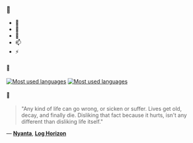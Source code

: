 ### 👋

- 🔭
- 🌱
- 💬
- 📫
- ⚡

#### 🧏

[![Most used languages](https://github-readme-stats-aynah.vercel.app/api/top-langs/?username=aynh&theme=solarized-dark&langs_count=6&layout=compact&hide_title=true)](https://github.com/anuraghazra/github-readme-stats#gh-dark-mode-only)
[![Most used languages](https://github-readme-stats-aynah.vercel.app/api/top-langs/?username=aynh&theme=solarized-light&langs_count=6&layout=compact&hide_title=true)](https://github.com/anuraghazra/github-readme-stats#gh-light-mode-only)

#### 💬

> "Any kind of life can go wrong, or sicken or suffer. Lives get old, decay, and finally die. Disliking that fact because it hurts, isn't any different than disliking life itself."

&mdash; [**Nyanta**](https://myanimelist.net/character.php?q=Nyanta&cat=character), [**Log Horizon**](https://myanimelist.net/search/all?q=Log%20Horizon&cat=all)
